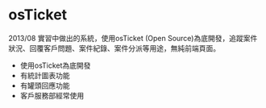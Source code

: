 # osTicket

<p>2013/08 實習中做出的系統，使用osTicket (Open Source)為底開發，追蹤案件狀況、回覆客戶問題、案件紀錄、案件分派等用途，無純前端頁面。</p>
<ul>
<li>使用osTicket為底開發</li>
<li>有統計圖表功能</li>
<li>有罐頭回應功能</li>
<li>客戶服務部經常使用</li>
</ul>
